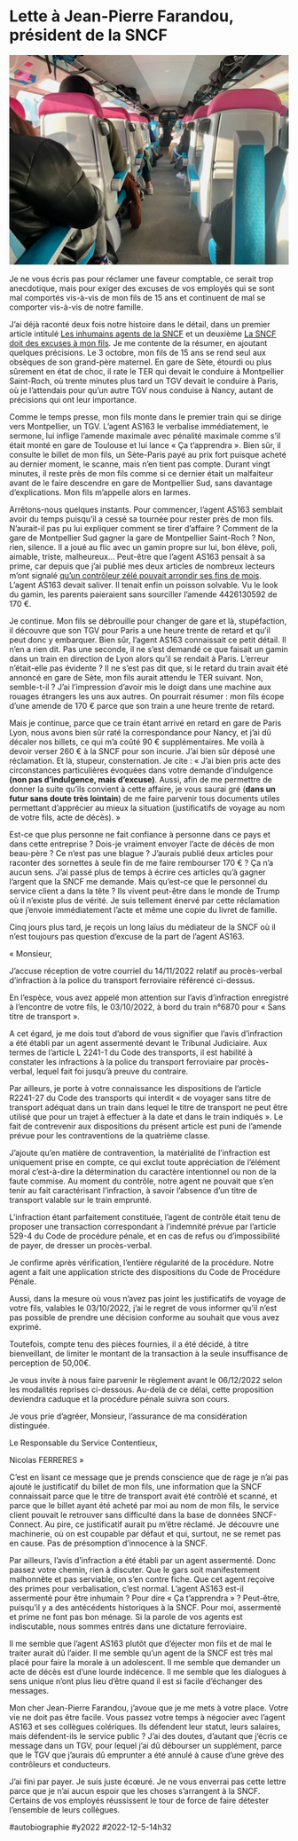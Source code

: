 # Lette à Jean-Pierre Farandou, président de la SNCF

![Dans un Ouigo](_i/IMG_0365.webp)

Je ne vous écris pas pour réclamer une faveur comptable, ce serait trop anecdotique, mais pour exiger des excuses de vos employés qui se sont mal comportés vis-à-vis de mon fils de 15 ans et continuent de mal se comporter vis-à-vis de notre famille.

J’ai déjà raconté deux fois notre histoire dans le détail, dans un premier article intitulé [Les inhumains agents de la SNCF](../10/les-inhumains-agents-de-la-sncf.md) et un deuxième [La SNCF doit des excuses à mon fils](../10/la-sncf-doit-des-excuses-a-mon-fils.md). Je me contente de la résumer, en ajoutant quelques précisions. Le 3 octobre, mon fils de 15 ans se rend seul aux obsèques de son grand-père maternel. En gare de Sète, étourdi ou plus sûrement en état de choc, il rate le TER qui devait le conduire à Montpellier Saint-Roch, où trente minutes plus tard un TGV devait le conduire à Paris, où je l’attendais pour qu’un autre TGV nous conduise à Nancy, autant de précisions qui ont leur importance.

Comme le temps presse, mon fils monte dans le premier train qui se dirige vers Montpellier, un TGV. L’agent AS163 le verbalise immédiatement, le sermone, lui inflige l’amende maximale avec pénalité maximale comme s’il était monté en gare de Toulouse et lui lance « Ça t’apprendra ». Bien sûr, il consulte le billet de mon fils, un Sète-Paris payé au prix fort puisque acheté au dernier moment, le scanne, mais n’en tient pas compte. Durant vingt minutes, il reste près de mon fils comme si ce dernier était un malfaiteur avant de le faire descendre en gare de Montpellier Sud, sans davantage d’explications. Mon fils m’appelle alors en larmes.

Arrêtons-nous quelques instants. Pour commencer, l’agent AS163 semblait avoir du temps puisqu’il a cessé sa tournée pour rester près de mon fils. N’aurait-il pas pu lui expliquer comment se tirer d’affaire ? Comment de la gare de Montpellier Sud gagner la gare de Montpellier Saint-Roch ? Non, rien, silence. Il a joué au flic avec un gamin propre sur lui, bon élève, poli, aimable, triste, malheureux… Peut-être que l’agent AS163 pensait à sa prime, car depuis que j’ai publié mes deux articles de nombreux lecteurs m’ont signalé [qu’un contrôleur zélé pouvait arrondir ses fins de mois](https://www.lepoint.fr/economie/sncf-vous-reprendrez-bien-une-petite-prime-20-11-2019-2348710_28.php). L’agent AS163 devait saliver. Il tenait enfin un poisson solvable. Vu le look du gamin, les parents paieraient sans sourciller l’amende 4426130592 de 170 €.

Je continue. Mon fils se débrouille pour changer de gare et là, stupéfaction, il découvre que son TGV pour Paris a une heure trente de retard et qu’il peut donc y embarquer. Bien sûr, l’agent AS163 connaissait ce petit détail. Il n’en a rien dit. Pas une seconde, il ne s’est demandé ce que faisait un gamin dans un train en direction de Lyon alors qu’il se rendait à Paris. L’erreur n’était-elle pas évidente ? Il ne s’est pas dit que, si le retard du train avait été annoncé en gare de Sète, mon fils aurait attendu le TER suivant. Non, semble-t-il ? J’ai l’impression d’avoir mis le doigt dans une machine aux rouages étrangers les uns aux autres. On pourrait résumer : mon fils écope d’une amende de 170 € parce que son train a une heure trente de retard.

Mais je continue, parce que ce train étant arrivé en retard en gare de Paris Lyon, nous avons bien sûr raté la correspondance pour Nancy, et j’ai dû décaler nos billets, ce qui m’a coûté 90 € supplémentaires. Me voilà à devoir verser 260 € à la SNCF pour son incurie. J’ai bien sûr déposé une réclamation. Et là, stupeur, consternation. Je cite : « J’ai bien pris acte des circonstances particulières évoquées dans votre demande d’indulgence **(non pas d’indulgence, mais d’excuse)**. Aussi, afin de me permettre de donner la suite qu’ils convient à cette affaire, je vous saurai gré (**dans un futur sans doute très lointain**) de me faire parvenir tous documents utiles permettant d’apprécier au mieux la situation (justificatifs de voyage au nom de votre fils, acte de décès). »

Est-ce que plus personne ne fait confiance à personne dans ce pays et dans cette entreprise ? Dois-je vraiment envoyer l’acte de décès de mon beau-père ? Ce n’est pas une blague ? J’aurais publié deux articles pour raconter des sornettes à seule fin de me faire rembourser 170 € ? Ça n’a aucun sens. J’ai passé plus de temps à écrire ces articles qu’à gagner l’argent que la SNCF me demande. Mais qu’est-ce que le personnel du service client a dans la tête ? Ils vivent peut-être dans le monde de Trump où il n’existe plus de vérité. Je suis tellement énervé par cette réclamation que j’envoie immédiatement l’acte et même une copie du livret de famille.

Cinq jours plus tard, je reçois un long laïus du médiateur de la SNCF où il n’est toujours pas question d’excuse de la part de l’agent AS163.

« Monsieur,

J’accuse réception de votre courriel du 14/11/2022 relatif au procès-verbal d’infraction à la police du transport ferroviaire référencé ci-dessus.

En l’espèce, vous avez appelé mon attention sur l’avis d’infraction enregistré à l’encontre de votre fils, le 03/10/2022, à bord du train n°6870 pour « Sans titre de transport ».

A cet égard, je me dois tout d’abord de vous signifier que l’avis d’infraction a été établi par un agent assermenté devant le Tribunal Judiciaire. Aux termes de l’article L 2241-1 du Code des transports, il est habilité à constater les infractions à la police du transport ferroviaire par procès-verbal, lequel fait foi jusqu’à preuve du contraire.

Par ailleurs, je porte à votre connaissance les dispositions de l’article R2241-27 du Code des transports qui interdit « de voyager sans titre de transport adéquat dans un train dans lequel le titre de transport ne peut être utilisé que pour un trajet à effectuer à la date et dans le train indiqués ». Le fait de contrevenir aux dispositions du présent article est puni de l’amende prévue pour les contraventions de la quatrième classe.

J’ajoute qu’en matière de contravention, la matérialité de l’infraction est uniquement prise en compte, ce qui exclut toute appréciation de l’élément moral c’est-à-dire la détermination du caractère intentionnel ou non de la faute commise. Au moment du contrôle, notre agent ne pouvait que s’en tenir au fait caractérisant l’infraction, à savoir l’absence d’un titre de transport valable sur le train emprunté.

L’infraction étant parfaitement constituée, l’agent de contrôle était tenu de proposer une transaction correspondant à l’indemnité prévue par l’article 529-4 du Code de procédure pénale, et en cas de refus ou d’impossibilité de payer, de dresser un procès-verbal.

Je confirme après vérification, l’entière régularité de la procédure. Notre agent a fait une application stricte des dispositions du Code de Procédure Pénale.

Aussi, dans la mesure où vous n’avez pas joint les justificatifs de voyage de votre fils, valables le 03/10/2022, j’ai le regret de vous informer qu’il n’est pas possible de prendre une décision conforme au souhait que vous avez exprimé.

Toutefois, compte tenu des pièces fournies, il a été décidé, à titre bienveillant, de limiter le montant de la transaction à la seule insuffisance de perception de 50,00€.

Je vous invite à nous faire parvenir le règlement avant le 06/12/2022 selon les modalités reprises ci-dessous. Au-delà de ce délai, cette proposition deviendra caduque et la procédure pénale suivra son cours.

Je vous prie d’agréer, Monsieur, l’assurance de ma considération distinguée.

Le Responsable du Service Contentieux,

Nicolas FERRERES »

C’est en lisant ce message que je prends conscience que de rage je n’ai pas ajouté le justificatif du billet de mon fils, une information que la SNCF connaissait parce que le titre de transport avait été contrôlé et scanné, et parce que le billet ayant été acheté par moi au nom de mon fils, le service client pouvait le retrouver sans difficulté dans la base de données SNCF-Connect. Au pire, ce justificatif aurait pu m’être réclamé. Je découvre une machinerie, où on est coupable par défaut et qui, surtout, ne se remet pas en cause. Pas de présomption d’innocence à la SNCF.

Par ailleurs, l’avis d’infraction a été établi par un agent assermenté. Donc passez votre chemin, rien à discuter. Que le gars soit manifestement malhonnête et pas serviable, on s’en contre fiche. Que cet agent reçoive des primes pour verbalisation, c’est normal. L’agent AS163 est-il assermenté pour être inhumain ? Pour dire « Ça t’apprendra » ? Peut-être, puisqu’il y a des antécédents historiques à la SNCF. Pour moi, assermenté et prime ne font pas bon ménage. Si la parole de vos agents est indiscutable, nous sommes entrés dans une dictature ferroviaire.

Il me semble que l’agent AS163 plutôt que d’éjecter mon fils et de mal le traiter aurait dû l’aider. Il me semble qu’un agent de la SNCF est très mal placé pour faire la morale à un adolescent. Il me semble que demander un acte de décès est d’une lourde indécence. Il me semble que les dialogues à sens unique n’ont plus lieu d’être quand il est si facile d’échanger des messages.

Mon cher Jean-Pierre Farandou, j’avoue que je me mets à votre place. Votre vie ne doit pas être facile. Vous passez votre temps à négocier avec l’agent AS163 et ses collègues colériques. Ils défendent leur statut, leurs salaires, mais défendent-ils le service public ? J’ai des doutes, d’autant que j’écris ce message dans un TGV, pour lequel j’ai dû débourser un supplément, parce que le TGV que j’aurais dû emprunter a été annulé à cause d’une grève des contrôleurs et conducteurs.

J’ai fini par payer. Je suis juste écœuré. Je ne vous enverrai pas cette lettre parce que je n’ai aucun espoir que les choses s’arrangent à la SNCF. Certains de vos employés réussissent le tour de force de faire détester l’ensemble de leurs collègues.

#autobiographie #y2022 #2022-12-5-14h32
